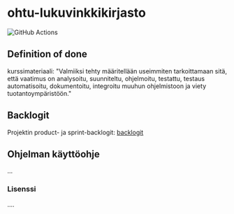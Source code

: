 # ohtu-lukuvinkkikirjasto
![GitHub Actions](https://github.com/synesteesia/ohtu-2021-viikko1/workflows/CI/badge.svg)

## Definition of done
kurssimateriaali: "Valmiiksi tehty määritellään useimmiten tarkoittamaan sitä, että vaatimus on analysoitu, suunniteltu, ohjelmoitu, testattu, testaus automatisoitu, dokumentoitu, integroitu muuhun ohjelmistoon ja viety tuotantoympäristöön."

## Backlogit

Projektin product- ja sprint-backlogit: [backlogit](https://docs.google.com/spreadsheets/d/17mexdx3A8TU8_awobyIz68YoxxH1emHQaHv5W4zPq1w/edit#gid=124771927)

## Ohjelman käyttöohje

...


### Lisenssi
....



